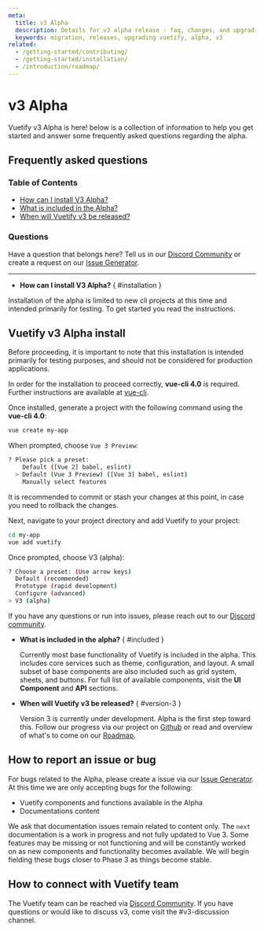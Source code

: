 ```yaml
---
meta:
  title: v3 Alpha
  description: Details for v3 alpha release - faq, changes, and upgrading.
  keywords: migration, releases, upgrading vuetify, alpha, v3
related:
  - /getting-started/contributing/
  - /getting-started/installation/
  - /introduction/roadmap/
---
```


# v3 Alpha

Vuetify v3 Alpha is here! below is a collection of information to help you get started and answer some frequently asked questions regarding the alpha.

## Frequently asked questions

### Table of Contents

- [How can I install V3 Alpha?](#installation)
- [What is included in the Alpha?](#included)
- [When will Vuetify v3 be released?](#version-3)

### Questions

Have a question that belongs here? Tell us in our [Discord Community](https://community.vuetifyjs.com/) or create a request on our [Issue Generator](https://issues.vuetifyjs.com/).

---

- **How can I install V3 Alpha?** { #installation }

Installation of the alpha is limited to new cli projects at this time and intended primarily for testing. To get started you read the instructions.

## Vuetify v3 Alpha install

<alert type="error">

Before proceeding, it is important to note that this installation is intended primarily for testing purposes, and should not be considered for production applications.

</alert>

In order for the installation to proceed correctly, **vue-cli 4.0** is required. Further instructions are available at [vue-cli](https://github.com/vuejs/vue-cli).

Once installed, generate a project with the following command using the **vue-cli 4.0**:

```bash
vue create my-app
```

When prompted, choose `Vue 3 Preview`:

```bash
? Please pick a preset:
    Default ([Vue 2] babel, eslint)
  > Default (Vue 3 Preview) ([Vue 3] babel, eslint)
    Manually select features
```

It is recommended to commit or stash your changes at this point, in case you need to rollback the changes.

Next, navigate to your project directory and add Vuetify to your project:

```bash
cd my-app
vue add vuetify
```

Once prompted, choose V3 (alpha):

```bash
? Choose a preset: (Use arrow keys)
  Default (recommended)
  Prototype (rapid development)
  Configure (advanced)
> V3 (alpha)
```

If you have any questions or run into issues, please reach out to our [Discord community](https://community.vuetifyjs.com/).

- **What is included in the alpha?** { #included }

  Currently most base functionality of Vuetify is included in the alpha. This includes core services such as theme, configuration, and layout. A small subset of base components are also included such as grid system, sheets, and buttons. For full list of available components, visit the **UI Component** and **API** sections.

- **When will Vuetify v3 be released?** { #version-3 }

  Version 3 is currently under development. Alpha is the first step toward this. Follow our progress via our project on [Github](https://github.com/orgs/vuetifyjs/projects/7) or read and overview of what's to come on our [Roadmap](/introduction/roadmap/).

## How to report an issue or bug

For bugs related to the Alpha, please create a issue via our [Issue Generator](https://issues.vuetifyjs.com/). At this time we are only accepting bugs for the following:

- Vuetify components and functions available in the Alpha
- Documentations content

<alert type="info">

  We ask that documentation issues remain related to content only. The `next` documentation is a work in progress and not fully updated to Vue 3. Some features may be missing or not functioning and will be constantly worked on as new components and functionality becomes available. We will begin fielding these bugs closer to Phase 3 as things become stable.

</alert>

## How to connect with Vuetify team

The Vuetify team can be reached via [Discord Community](https://community.vuetifyjs.com/). If you have questions or would like to discuss v3, come visit the #v3-discussion channel.

<backmatter />
